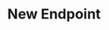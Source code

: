 ---
title: New Endpoint
excerpt: This is your first endpoint! Edit this page to start documenting your API.
api:
  file: testing.json
  operationId: get_new-endpoint
hidden: false
---